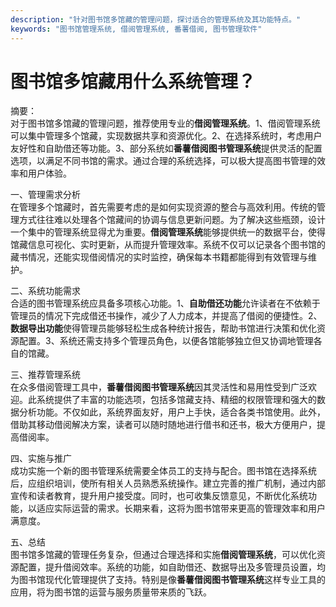 ```yaml
---
description: "针对图书馆多馆藏的管理问题，探讨适合的管理系统及其功能特点。"
keywords: "图书馆管理系统, 借阅管理系统, 番薯借阅, 图书管理软件"
---
```

# 图书馆多馆藏用什么系统管理？

摘要：  
对于图书馆多馆藏的管理问题，推荐使用专业的**借阅管理系统**。1、借阅管理系统可以集中管理多个馆藏，实现数据共享和资源优化。2、在选择系统时，考虑用户友好性和自助借还等功能。3、部分系统如**番薯借阅图书管理系统**提供灵活的配置选项，以满足不同书馆的需求。通过合理的系统选择，可以极大提高图书管理的效率和用户体验。

一、管理需求分析  
在管理多个馆藏时，首先需要考虑的是如何实现资源的整合与高效利用。传统的管理方式往往难以处理各个馆藏间的协调与信息更新问题。为了解决这些瓶颈，设计一个集中的管理系统显得尤为重要。**借阅管理系统**能够提供统一的数据平台，使得馆藏信息可视化、实时更新，从而提升管理效率。系统不仅可以记录各个图书馆的藏书情况，还能实现借阅情况的实时监控，确保每本书籍都能得到有效管理与维护。

二、系统功能需求  
合适的图书管理系统应具备多项核心功能。1、**自助借还功能**允许读者在不依赖于管理员的情况下完成借还书操作，减少了人力成本，并提高了借阅的便捷性。2、**数据导出功能**使得管理员能够轻松生成各种统计报告，帮助书馆进行决策和优化资源配置。3、系统还需支持多个管理员角色，以便各馆能够独立但又协调地管理各自的馆藏。

三、推荐管理系统  
在众多借阅管理工具中，**番薯借阅图书管理系统**因其灵活性和易用性受到广泛欢迎。此系统提供了丰富的功能选项，包括多馆藏支持、精细的权限管理和强大的数据分析功能。不仅如此，系统界面友好，用户上手快，适合各类书馆使用。此外，借助其移动借阅解决方案，读者可以随时随地进行借书和还书，极大方便用户，提高借阅率。

四、实施与推广  
成功实施一个新的图书管理系统需要全体员工的支持与配合。图书馆在选择系统后，应组织培训，使所有相关人员熟悉系统操作。建立完善的推广机制，通过内部宣传和读者教育，提升用户接受度。同时，也可收集反馈意见，不断优化系统功能，以适应实际运营的需求。长期来看，这将为图书馆带来更高的管理效率和用户满意度。

五、总结  
图书馆多馆藏的管理任务复杂，但通过合理选择和实施**借阅管理系统**，可以优化资源配置，提升借阅效率。系统的功能，如自助借还、数据导出及多管理员设置，均为图书馆现代化管理提供了支持。特别是像**番薯借阅图书管理系统**这样专业工具的应用，将为图书馆的运营与服务质量带来质的飞跃。
